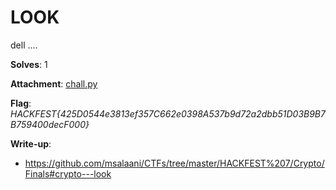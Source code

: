 # LOOK

dell ....

**Solves**: 1

**Attachment**: [chall.py](chall.py)

**Flag**:  *HACKFEST{425D0544e3813ef357C662e0398A537b9d72a2dbb51D03B9B7B759400decF000}*

**Write-up**:
- https://github.com/msalaani/CTFs/tree/master/HACKFEST%207/Crypto/Finals#crypto---look

